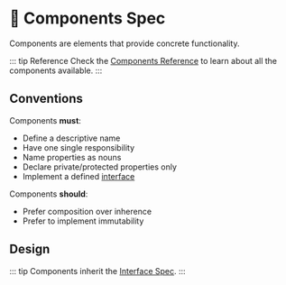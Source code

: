 # 🎹 Components Spec

Components are elements that provide concrete functionality.

::: tip Reference
Check the [Components Reference](../../reference/components.md) to learn about all the components available.
:::

## Conventions

Components **must**:

* Define a descriptive name
* Have one single responsibility
* Name properties as nouns
* Declare private/protected properties only
* Implement a defined [interface](interfaces.md)

Components **should**:

* Prefer composition over inherence
* Prefer to implement immutability

## Design

::: tip
Components inherit the [Interface Spec](interfaces.md#design).
:::

